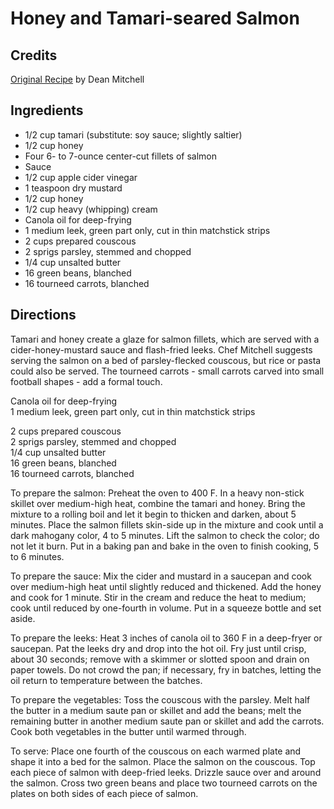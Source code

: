 # Honey and Tamari-seared Salmon 

## Credits

[Original Recipe](http://dsc.discovery.com/fansites/greatchefs/recipes/fish/amsalmit.html "http://dsc.discovery.com/fansites/greatchefs/recipes/fish/amsalmit.html") by Dean Mitchell

## Ingredients

- 1/2 cup tamari (substitute: soy sauce; slightly saltier)
- 1/2 cup honey
- Four 6- to 7-ounce center-cut fillets of salmon
- Sauce
- 1/2 cup apple cider vinegar
- 1 teaspoon dry mustard
- 1/2 cup honey
- 1/2 cup heavy (whipping) cream
- Canola oil for deep-frying
- 1 medium leek, green part only, cut in thin matchstick strips
- 2 cups prepared couscous
- 2 sprigs parsley, stemmed and chopped
- 1/4 cup unsalted butter
- 16 green beans, blanched
- 16 tourneed carrots, blanched

## Directions

Tamari and honey create a glaze for salmon fillets, which are served with a cider-honey-mustard sauce and flash-fried leeks. Chef Mitchell suggests serving the salmon on a bed of parsley-flecked couscous, but rice or pasta could also be served. The tourneed carrots - small carrots carved into small football shapes - add a formal touch.  
  
Canola oil for deep-frying  
1 medium leek, green part only, cut in thin matchstick strips  
  
2 cups prepared couscous  
2 sprigs parsley, stemmed and chopped  
1/4 cup unsalted butter  
16 green beans, blanched  
16 tourneed carrots, blanched  
  
To prepare the salmon: Preheat the oven to 400 F. In a heavy non-stick skillet over medium-high heat, combine the tamari and honey. Bring the mixture to a rolling boil and let it begin to thicken and darken, about 5 minutes. Place the salmon fillets skin-side up in the mixture and cook until a dark mahogany color, 4 to 5 minutes. Lift the salmon to check the color; do not let it burn. Put in a baking pan and bake in the oven to finish cooking, 5 to 6 minutes.  
  
To prepare the sauce: Mix the cider and mustard in a saucepan and cook over medium-high heat until slightly reduced and thickened. Add the honey and cook for 1 minute. Stir in the cream and reduce the heat to medium; cook until reduced by one-fourth in volume. Put in a squeeze bottle and set aside.  
  
To prepare the leeks: Heat 3 inches of canola oil to 360 F in a deep-fryer or saucepan. Pat the leeks dry and drop into the hot oil. Fry just until crisp, about 30 seconds; remove with a skimmer or slotted spoon and drain on paper towels. Do not crowd the pan; if necessary, fry in batches, letting the oil return to temperature between the batches.  
  
To prepare the vegetables: Toss the couscous with the parsley. Melt half the butter in a medium saute pan or skillet and add the beans; melt the remaining butter in another medium saute pan or skillet and add the carrots. Cook both vegetables in the butter until warmed through.  
  
To serve: Place one fourth of the couscous on each warmed plate and shape it into a bed for the salmon. Place the salmon on the couscous. Top each piece of salmon with deep-fried leeks. Drizzle sauce over and around the salmon. Cross two green beans and place two tourneed carrots on the plates on both sides of each piece of salmon.


